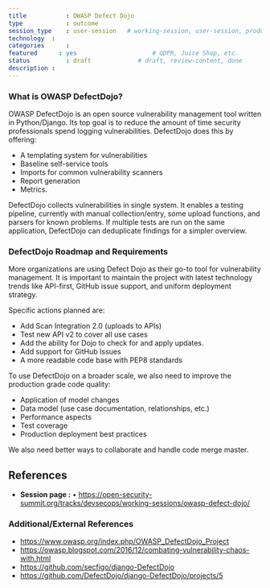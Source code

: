 ```yaml
---
title        	: OWASP Defect Dojo
type         	: outcome
session_type 	: user-session   # working-session, user-session, product-session
technology	:
categories   	:
featured      : yes                 	# GDPR, Juice Shop, etc.
status      	: draft           	# draft, review-content, done
description	:
---
```


### What is OWASP DefectDojo?

OWASP DefectDojo is an open source vulnerability management tool written in Python/Django. Its top goal is to reduce the amount of time security professionals spend logging vulnerabilities. DefectDojo does this by offering:

- A templating system for vulnerabilities
- Baseline self-service tools
- Imports for common vulnerability scanners
- Report generation
- Metrics.

DefectDojo collects vulnerabilities in single system. It enables a testing pipeline, currently with manual collection/entry, some upload functions, and parsers for known problems. If multiple tests are run on the same application, DefectDojo can deduplicate findings for a simpler overview.

### DefectDojo Roadmap and Requirements

More organizations are using Defect Dojo as their go-to tool for vulnerability management. It is important to maintain the project with latest technology trends like API-first, GitHub issue support, and uniform deployment strategy.

Specific actions planned are:

- Add Scan Integration 2.0 (uploads to APIs)
- Test new API v2 to cover all use cases
- Add the ability for Dojo to check for and apply updates.
- Add support for GitHub Issues
- A more readable code base with PEP8 standards

To use DefectDojo on a broader scale, we also need to improve the production grade code quality:

- Application of model changes
- Data model (use case documentation, relationships, etc.)
- Performance aspects
- Test coverage
- Production deployment best practices

We also need better ways to collaborate and handle code merge master.

## References
- **Session page :** •	https://open-security-summit.org/tracks/devsecops/working-sessions/owasp-defect-dojo/

### Additional/External References
- https://www.owasp.org/index.php/OWASP_DefectDojo_Project
- https://owasp.blogspot.com/2016/12/combating-vulnerability-chaos-with.html
- https://github.com/secfigo/django-DefectDojo
- https://github.com/DefectDojo/django-DefectDojo/projects/5
